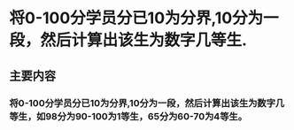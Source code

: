 # 将0-100分学员分已10为分界,10分为一段，然后计算出该生为数字几等生.
## 主要内容
### 将0-100分学员分已10为分界,10分为一段，然后计算出该生为数字几等生，如98分为90-100为1等生，65分为60-70为4等生。